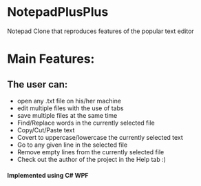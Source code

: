 # NotepadPlusPlus

Notepad Clone that reproduces features of the popular text editor

# Main Features:
## The user can: <br>
  * open any .txt file on his/her machine
  * edit multiple files with the use of tabs
  * save multiple files at the same time
  * Find/Replace words in the currently selected file
  * Copy/Cut/Paste text
  * Covert to uppercase/lowercase the currently selected text
  * Go to any given line in the selected file
  * Remove empty lines from the currently selected file
  * Check out the author of the project in the Help tab :)

#### Implemented using C# WPF
  
